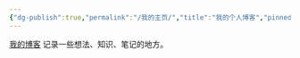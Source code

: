 ```yaml
---
{"dg-publish":true,"permalink":"/我的主页/","title":"我的个人博客","pinned":true,"tags":["gardenEntry"],"noteIcon":"1"}
---
```


[我的博客](https://zhin29.netlify.app/)
记录一些想法、知识、笔记的地方。
